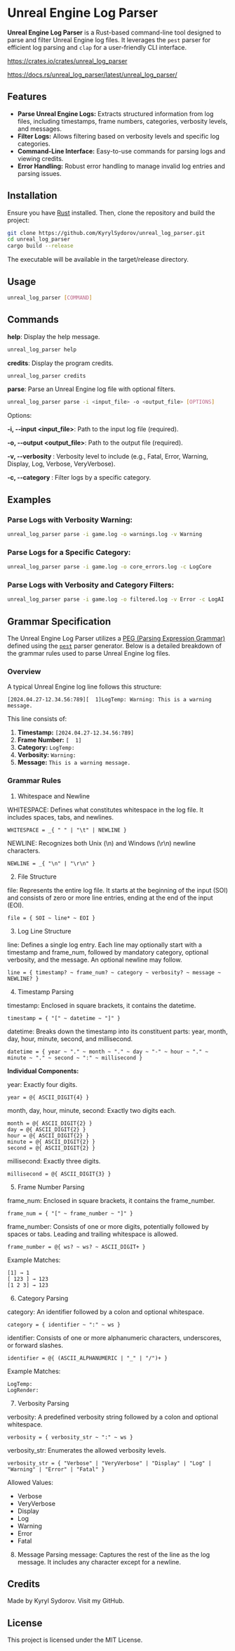 ﻿# Unreal Engine Log Parser

**Unreal Engine Log Parser** is a Rust-based command-line tool designed to parse and filter Unreal Engine log files. It leverages the `pest` parser for efficient log parsing and `clap` for a user-friendly CLI interface.

https://crates.io/crates/unreal_log_parser

https://docs.rs/unreal_log_parser/latest/unreal_log_parser/

## Features

- **Parse Unreal Engine Logs:** Extracts structured information from log files, including timestamps, frame numbers, categories, verbosity levels, and messages.
- **Filter Logs:** Allows filtering based on verbosity levels and specific log categories.
- **Command-Line Interface:** Easy-to-use commands for parsing logs and viewing credits.
- **Error Handling:** Robust error handling to manage invalid log entries and parsing issues.

## Installation

Ensure you have [Rust](https://www.rust-lang.org/tools/install) installed. Then, clone the repository and build the project:

```bash
git clone https://github.com/KyrylSydorov/unreal_log_parser.git
cd unreal_log_parser
cargo build --release
```
The executable will be available in the target/release directory.

## Usage
```bash
unreal_log_parser [COMMAND]
```

## Commands

**help**: Display the help message.
```bash
unreal_log_parser help
```

**credits**: Display the program credits.
```bash
unreal_log_parser credits
```

**parse**: Parse an Unreal Engine log file with optional filters.
```bash
unreal_log_parser parse -i <input_file> -o <output_file> [OPTIONS]
```

Options:

**-i, --input <input_file>**: Path to the input log file (required).

**-o, --output <output_file>**: Path to the output file (required).

**-v, --verbosity <verbosity>**: Verbosity level to include (e.g., Fatal, Error, Warning, Display, Log, Verbose, VeryVerbose).

**-c, --category <category>**: Filter logs by a specific category.

## Examples
### Parse Logs with Verbosity Warning:

```bash
unreal_log_parser parse -i game.log -o warnings.log -v Warning
```

### Parse Logs for a Specific Category:
```bash
unreal_log_parser parse -i game.log -o core_errors.log -c LogCore
```

### Parse Logs with Verbosity and Category Filters:
```bash
unreal_log_parser parse -i game.log -o filtered.log -v Error -c LogAI
```

## Grammar Specification

The Unreal Engine Log Parser utilizes a [PEG (Parsing Expression Grammar)](https://en.wikipedia.org/wiki/Parsing_expression_grammar) defined using the [`pest`](https://pest.rs/) parser generator. Below is a detailed breakdown of the grammar rules used to parse Unreal Engine log files.

### Overview

A typical Unreal Engine log line follows this structure:
```
[2024.04.27-12.34.56:789][  1]LogTemp: Warning: This is a warning message.
```

This line consists of:

1. **Timestamp:** `[2024.04.27-12.34.56:789]`
2. **Frame Number:** `[  1]`
3. **Category:** `LogTemp:`
4. **Verbosity:** `Warning:`
5. **Message:** `This is a warning message.`

### Grammar Rules

1. Whitespace and Newline

WHITESPACE: Defines what constitutes whitespace in the log file. It includes spaces, tabs, and newlines.

```pest
WHITESPACE = _{ " " | "\t" | NEWLINE }
```
NEWLINE: Recognizes both Unix (\n) and Windows (\r\n) newline characters.

```pest
NEWLINE = _{ "\n" | "\r\n" }
```

2. File Structure

file: Represents the entire log file. It starts at the beginning of the input (SOI) and consists of zero or more line entries, ending at the end of the input (EOI).

```pest
file = { SOI ~ line* ~ EOI }
```

3. Log Line Structure

line: Defines a single log entry. Each line may optionally start with a timestamp and frame_num, followed by mandatory category, optional verbosity, and the message. An optional newline may follow.

```pest
line = { timestamp? ~ frame_num? ~ category ~ verbosity? ~ message ~ NEWLINE? }
```

4. Timestamp Parsing

timestamp: Enclosed in square brackets, it contains the datetime.

```pest
timestamp = { "[" ~ datetime ~ "]" }
```
datetime: Breaks down the timestamp into its constituent parts: year, month, day, hour, minute, second, and millisecond.

```pest
datetime = { year ~ "." ~ month ~ "." ~ day ~ "-" ~ hour ~ "." ~ minute ~ "." ~ second ~ ":" ~ millisecond }
```
**Individual Components:**

year: Exactly four digits.

```pest
year = @{ ASCII_DIGIT{4} }
```
month, day, hour, minute, second: Exactly two digits each.

```pest
month = @{ ASCII_DIGIT{2} }
day = @{ ASCII_DIGIT{2} }
hour = @{ ASCII_DIGIT{2} }
minute = @{ ASCII_DIGIT{2} }
second = @{ ASCII_DIGIT{2} }
```
millisecond: Exactly three digits.

```pest
millisecond = @{ ASCII_DIGIT{3} }
```
5. Frame Number Parsing

frame_num: Enclosed in square brackets, it contains the frame_number.

```pest
frame_num = { "[" ~ frame_number ~ "]" }
```

frame_number: Consists of one or more digits, potentially followed by spaces or tabs. Leading and trailing whitespace is allowed.

```pest
frame_number = @{ ws? ~ ws? ~ ASCII_DIGIT+ }
```
Example Matches:
```
[1] → 1
[ 123 ] → 123
[1 2 3] → 123
```
6. Category Parsing

category: An identifier followed by a colon and optional whitespace.

```pest
category = { identifier ~ ":" ~ ws }
```
identifier: Consists of one or more alphanumeric characters, underscores, or forward slashes.

```pest
identifier = @{ (ASCII_ALPHANUMERIC | "_" | "/")+ }
```
Example Matches:
```
LogTemp:
LogRender:
```

7. Verbosity Parsing

verbosity: A predefined verbosity string followed by a colon and optional whitespace.

```pest
verbosity = { verbosity_str ~ ":" ~ ws }
```
verbosity_str: Enumerates the allowed verbosity levels.

```pest
verbosity_str = { "Verbose" | "VeryVerbose" | "Display" | "Log" | "Warning" | "Error" | "Fatal" }
```
Allowed Values:
- Verbose 
- VeryVerbose
- Display
- Log
- Warning
- Error
- Fatal
8. Message Parsing
message: Captures the rest of the line as the log message. It includes any character except for a newline.

## Credits
Made by Kyryl Sydorov. Visit my GitHub.

## License
This project is licensed under the MIT License.